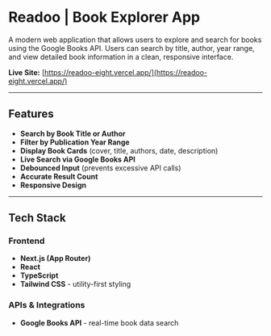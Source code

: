 # Readoo | Book Explorer App

A modern web application that allows users to explore and search for books using the Google Books API. Users can search by title, author, year range, and view detailed book information in a clean, responsive interface.

**Live Site:** [https://readoo-eight.vercel.app/](https://readoo-eight.vercel.app/)

---

## Features

- **Search by Book Title or Author**
- **Filter by Publication Year Range**
- **Display Book Cards** (cover, title, authors, date, description)
- **Live Search via Google Books API**
- **Debounced Input** (prevents excessive API calls)
- **Accurate Result Count**
- **Responsive Design**

---

## Tech Stack

### Frontend

- **Next.js (App Router)**
- **React**
- **TypeScript**
- **Tailwind CSS** - utility-first styling

### APIs & Integrations

- **Google Books API** - real-time book data search
